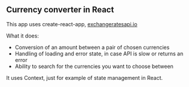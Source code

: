 ## Currency converter in React
This app uses create-react-app, [exchangeratesapi.io](exchangeratesapi.io)

What it does:
- Conversion of an amount between a pair of chosen currencies
- Handling of loading and error state, in case API is slow or returns an error
- Ability to search for the currencies you want to choose between

It uses Context, just for example of state management in React.

